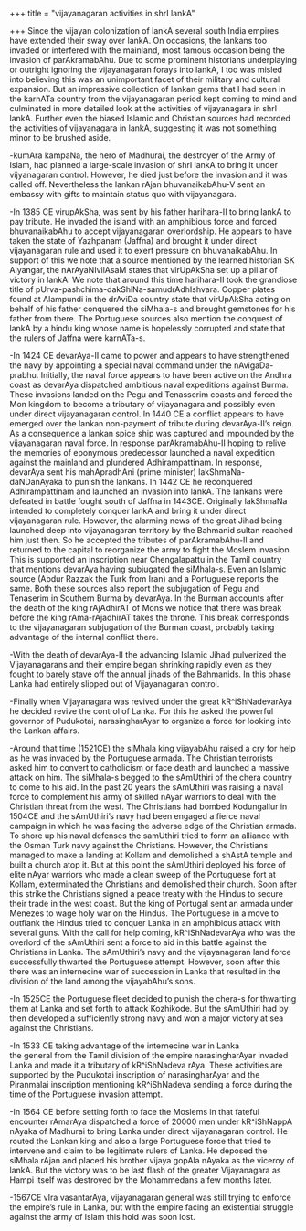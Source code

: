 +++
title = "vijayanagaran activities in shrI lankA"

+++
Since the vijayan colonization of lankA several south India empires have
extended their sway over lankA. On occasions, the lankans too invaded or
interfered with the mainland, most famous occasion being the invasion of
parAkramabAhu. Due to some prominent historians underplaying or outright
ignoring the vijayanagaran forays into lankA, I too was misled into
believing this was an unimportant facet of their military and cultural
expansion. But an impressive collection of lankan gems that I had seen
in the karnATa country from the vijayanagaran period kept coming to mind
and culminated in more detailed look at the activities of vijayanagara
in shrI lankA. Further even the biased Islamic and Christian sources had
recorded the activities of vijayanagara in lankA, suggesting it was not
something minor to be brushed aside.

\-kumAra kampaNa, the hero of Madhurai, the destroyer of the Army of
Islam, had planned a large-scale invasion of shrI lankA to bring it
under vijyanagaran control. However, he died just before the invasion
and it was called off. Nevertheless the lankan rAjan bhuvanaikabAhu-V
sent an embassy with gifts to maintain status quo with vijayanagara.

\-In 1385 CE virupAkSha, was sent by his father harihara-II to bring
lankA to pay tribute. He invaded the island with an amphibious force and
forced bhuvanaikabAhu to accept vijayanagaran overlordship. He appears
to have taken the state of Yazhpanam (Jaffna) and brought it under
direct vijayanagaran rule and used it to exert pressure on
bhuvanaikabAhu. In support of this we note that a source mentioned by
the learned historian SK Aiyangar, the nArAyaNIvilAsaM states that
virUpAkSha set up a pillar of victory in lankA. We note that around this
time harihara-II took the grandiose title of
pUrva-pashchima-dakShiNa-samudrAdhIshvara. Copper plates found at
Alampundi in the drAviDa country state that virUpAkSha acting on behalf
of his father conquered the siMhala-s and brought gemstones for his
father from there. The Portuguese sources also mention the conquest of
lankA by a hindu king whose name is hopelessly corrupted and state that
the rulers of Jaffna were karnATa-s.

\-In 1424 CE devarAya-II came to power and appears to have strengthened
the navy by appointing a special naval command under the
nAvigaDa-prabhu. Initially, the naval force appears to have been active
on the Andhra coast as devarAya dispatched ambitious naval expeditions
against Burma. These invasions landed on the Pegu and Tenasserim coasts
and forced the Mon kingdom to become a tributary of vijayanagara and
possibly even under direct vijayanagaran control. In 1440 CE a conflict
appears to have emerged over the lankan non-payment of tribute during
devarAya-II’s reign. As a consequence a lankan spice ship was captured
and impounded by the vijayanagaran naval force. In response
parAkramabAhu-II hoping to relive the memories of eponymous predecessor
launched a naval expedition against the mainland and plundered
Adhirampattinam. In response, devarAya sent his mahApradhAni (prime
minister) lakShmaNa-daNDanAyaka to punish the lankans. In 1442 CE he
reconquered Adhirampattinam and launched an invasion into lankA. The
lankans were defeated in battle fought south of Jaffna in 1443CE.
Originally lakShmaNa intended to completely conquer lankA and bring it
under direct vijayanagaran rule. However, the alarming news of the great
Jihad being launched deep into vijayanagaran territory by the Bahmanid
sultan reached him just then. So he accepted the tributes of
parAkramabAhu-II and returned to the capital to reorganize the army to
fight the Moslem invasion. This is supported an inscription near
Chengalapattu in the Tamil country that mentions devarAya having
subjugated the siMhala-s. Even an Islamic source (Abdur Razzak the Turk
from Iran) and a Portuguese reports the same. Both these sources also
report the subjugation of Pegu and Tenaserim in Southern Burma by
devarAya. In the Burman accounts after the death of the king rAjAdhirAT
of Mons we notice that there was break before the king rAma-rAjadhirAT
takes the throne. This break corresponds to the vijayanagaran
subjugation of the Burman coast, probably taking advantage of the
internal conflict there.

\-With the death of devarAya-II the advancing Islamic Jihad pulverized
the Vijayanagarans and their empire began shrinking rapidly even as they
fought to barely stave off the annual jihads of the Bahmanids. In this
phase Lanka had entirely slipped out of Vijayanagaran control.

\-Finally when Vijayanagara was revived under the great kR^iShNadevarAya
he decided revive the control of Lanka. For this he asked the powerful
governor of Pudukotai, narasingharAyar to organize a force for looking
into the Lankan affairs.

\-Around that time (1521CE) the siMhala king vijayabAhu raised a cry for
help as he was invaded by the Portuguese armada. The Christian
terrorists asked him to convert to catholicism or face death and
launched a massive attack on him. The siMhala-s begged to the sAmUthiri
of the chera country to come to his aid. In the past 20 years the
sAmUthiri was raising a naval force to complement his army of skilled
nAyar warriors to deal with the Christian threat from the west. The
Christians had bombed Kodungallur in 1504CE and the sAmUthiri’s navy had
been engaged a fierce naval campaign in which he was facing the adverse
edge of the Christian armada. To shore up his naval defenses the
samUthiri tried to form an alliance with the Osman Turk navy against the
Christians. However, the Christians managed to make a landing at Kollam
and demolished a shAstA temple and built a church atop it. But at this
point the sAmUthiri deployed his force of elite nAyar warriors who made
a clean sweep of the Portuguese fort at Kollam, exterminated the
Christians and demolished their church. Soon after this strike the
Christians signed a peace treaty with the Hindus to secure their trade
in the west coast. But the king of Portugal sent an armada under Menezes
to wage holy war on the Hindus. The Portuguese in a move to outflank the
Hindus tried to conquer Lanka in an amphibious attack with several guns.
With the call for help coming, kR^iShNadevarAya who was the overlord of
the sAmUthiri sent a force to aid in this battle against the Christians
in Lanka. The sAmUthiri’s navy and the vijayanagaran land force
successfully thwarted the Portuguese attempt. However, soon after this
there was an internecine war of succession in Lanka that resulted in the
division of the land among the vijayabAhu’s sons.

\-In 1525CE the Portuguese fleet decided to punish the chera-s for
thwarting them at Lanka and set forth to attack Kozhikode. But the
sAmUthiri had by then developed a sufficiently strong navy and won a
major victory at sea against the Christians.

\-In 1533 CE taking advantage of the internecine war in Lanka
the general from the Tamil division of the empire narasingharAyar
invaded Lanka and made it a tributary of kR^iShNadeva rAya. These
activities are supported by the Pudukotai inscription of narasingharAyar
and the Piranmalai inscription mentioning kR^iShNadeva sending a force
during the time of the Portuguese invasion attempt.

\-In 1564 CE before setting forth to face the Moslems in that fateful
encounter rAmarAya dispatched a force of 20000 men under kR^iShNappA
nAyaka of Madhurai to bring Lanka under direct vijayanagaran control. He
routed the Lankan king and also a large Portuguese force that tried to
intervene and claim to be legitimate rulers of Lanka. He deposed the
siMhala rAjan and placed his brother vijaya gopAla nAyaka as the viceroy
of lankA. But the victory was to be last flash of the greater
Vijayanagara as Hampi itself was destroyed by the Mohammedans a few
months later.

\-1567CE vIra vasantarAya, vijayanagaran general was still trying to
enforce the empire’s rule in Lanka, but with the empire facing an
existential struggle against the army of Islam this hold was soon lost.
